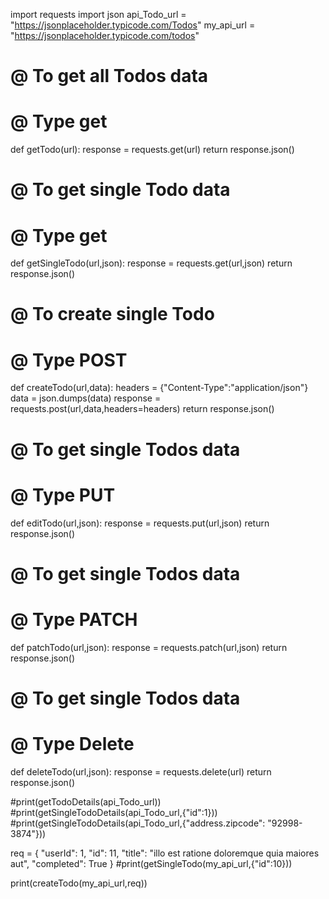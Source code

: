 import requests
import json
api_Todo_url = "https://jsonplaceholder.typicode.com/Todos"
my_api_url = "https://jsonplaceholder.typicode.com/todos"

# @ To get all Todos data
# @ Type get
def getTodo(url):
   response = requests.get(url)
   return response.json()

# @ To get single Todo data
# @ Type get
def getSingleTodo(url,json):
   response = requests.get(url,json)
   return response.json()

# @ To create single Todo 
# @ Type POST
def createTodo(url,data):
    headers =  {"Content-Type":"application/json"}
    data = json.dumps(data)
    response = requests.post(url,data,headers=headers)
    return response.json()

# @ To get single Todos data
# @ Type PUT
def editTodo(url,json):
   response = requests.put(url,json)
   return response.json()

# @ To get single Todos data
# @ Type PATCH
def patchTodo(url,json):
   response = requests.patch(url,json)
   return response.json()

# @ To get single Todos data
# @ Type Delete
def deleteTodo(url,json):
   response = requests.delete(url)
   return response.json()

#print(getTodoDetails(api_Todo_url))
#print(getSingleTodoDetails(api_Todo_url,{"id":1}))
#print(getSingleTodoDetails(api_Todo_url,{"address.zipcode": "92998-3874"}))

req = {
  "userId": 1,
  "id": 11,
  "title": "illo est ratione doloremque quia maiores aut",
  "completed": True
}
#print(getSingleTodo(my_api_url,{"id":10}))

print(createTodo(my_api_url,req))

